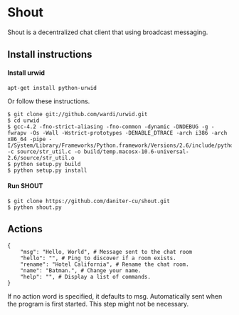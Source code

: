 # Shout
Shout is a decentralized chat client that using broadcast messaging.

## Install instructions

#### Install urwid
```
apt-get install python-urwid
```
Or follow these instructions.
```
$ git clone git://github.com/wardi/urwid.git
$ cd urwid
$ gcc-4.2 -fno-strict-aliasing -fno-common -dynamic -DNDEBUG -g -fwrapv -Os -Wall -Wstrict-prototypes -DENABLE_DTRACE -arch i386 -arch x86_64 -pipe -I/System/Library/Frameworks/Python.framework/Versions/2.6/include/python2.6 -c source/str_util.c -o build/temp.macosx-10.6-universal-2.6/source/str_util.o
$ python setup.py build
$ python setup.py install
```

#### Run SHOUT
```
$ git clone https://github.com/daniter-cu/shout.git
$ python shout.py
```

## Actions

```
{
    "msg": "Hello, World", # Message sent to the chat room
    "hello": "", # Ping to discover if a room exists.
    "rename": "Hotel California", # Rename the chat room.
    "name": "Batman.", # Change your name.
    "help": "", # Display a list of commands.
}
```

If no action word is specified, it defaults to msg.
Automatically sent when the program is first started. This step might not be necessary.

